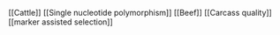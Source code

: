 [[Cattle]]
[[Single nucleotide polymorphism]]
[[Beef]]
[[Carcass quality]]
[[marker assisted selection]]
